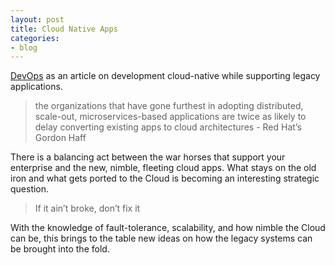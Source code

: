 ```yaml
---
layout: post
title: Cloud Native Apps
categories:
- blog
---
```


[DevOps](http://devops.com/2016/04/26/apps-cloud-native/) as an article on development cloud-native while supporting legacy applications.

<blockquote>the organizations that have gone furthest in adopting distributed, scale-out, microservices-based applications are twice as likely to delay converting existing apps to cloud architectures - Red Hat’s Gordon Haff</blockquote>

There is a balancing act between the war horses that support your enterprise and the new, nimble, fleeting cloud apps. What stays on the old iron and what gets ported to the Cloud is becoming an interesting strategic question.

<blockquote>If it ain’t broke, don’t fix it</blockquote>

With the knowledge of fault-tolerance, scalability, and how nimble the Cloud can be, this brings to the table new ideas on how the legacy systems can be brought into the fold.
